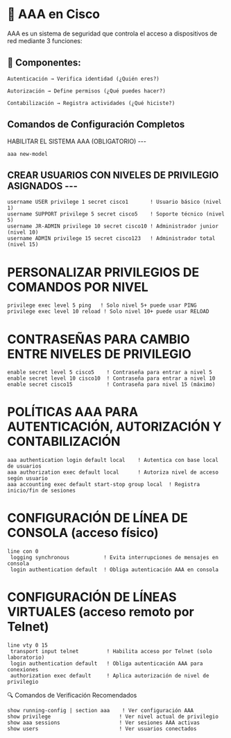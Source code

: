# 🔐 AAA en Cisco
AAA es un sistema de seguridad que controla el acceso a dispositivos de red mediante 3 funciones:

## 📌 Componentes:
    Autenticación → Verifica identidad (¿Quién eres?)
    
    Autorización → Define permisos (¿Qué puedes hacer?)
    
    Contabilización → Registra actividades (¿Qué hiciste?)


## Comandos de Configuración Completos

HABILITAR EL SISTEMA AAA (OBLIGATORIO) ---
      
    aaa new-model

## CREAR USUARIOS CON NIVELES DE PRIVILEGIO ASIGNADOS ---

    username USER privilege 1 secret cisco1       ! Usuario básico (nivel 1)
    username SUPPORT privilege 5 secret cisco5    ! Soporte técnico (nivel 5)
    username JR-ADMIN privilege 10 secret cisco10 ! Administrador junior (nivel 10)
    username ADMIN privilege 15 secret cisco123   ! Administrador total (nivel 15)

# PERSONALIZAR PRIVILEGIOS DE COMANDOS POR NIVEL 
    privilege exec level 5 ping   ! Solo nivel 5+ puede usar PING
    privilege exec level 10 reload ! Solo nivel 10+ puede usar RELOAD

# CONTRASEÑAS PARA CAMBIO ENTRE NIVELES DE PRIVILEGIO 

    enable secret level 5 cisco5    ! Contraseña para entrar a nivel 5
    enable secret level 10 cisco10  ! Contraseña para entrar a nivel 10
    enable secret cisco15           ! Contraseña para nivel 15 (máximo)

# POLÍTICAS AAA PARA AUTENTICACIÓN, AUTORIZACIÓN Y CONTABILIZACIÓN 

    aaa authentication login default local    ! Autentica con base local de usuarios
    aaa authorization exec default local      ! Autoriza nivel de acceso según usuario
    aaa accounting exec default start-stop group local  ! Registra inicio/fin de sesiones

# CONFIGURACIÓN DE LÍNEA DE CONSOLA (acceso físico) 
    line con 0
     logging synchronous           ! Evita interrupciones de mensajes en consola
     login authentication default  ! Obliga autenticación AAA en consola

# CONFIGURACIÓN DE LÍNEAS VIRTUALES (acceso remoto por Telnet) 
    line vty 0 15
     transport input telnet         ! Habilita acceso por Telnet (solo laboratorio)
     login authentication default   ! Obliga autenticación AAA para conexiones
     authorization exec default     ! Aplica autorización de nivel de privilegio

🔍 Comandos de Verificación Recomendados

    show running-config | section aaa    ! Ver configuración AAA
    show privilege                      ! Ver nivel actual de privilegio
    show aaa sessions                   ! Ver sesiones AAA activas
    show users                          ! Ver usuarios conectados
